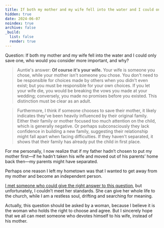 ```yaml
---
title: If both my mother and my wife fell into the water and I could only save one, who would you consider more important, and why? 
hidden: true   
date: 2024-06-07  
noindex: true
archive: false
_build:
  list: false   
  render: true   
---
```


Question: If both my mother and my wife fell into the water and I could only save one, who would you consider more important, and why?    

> Auntie's answer: **Of course it's your wife.** Your wife is someone you chose, while your mother isn't someone you chose. You don't need to be responsible for choices made by others when you didn't even exist; but you must be responsible for your own choices. If you let your wife die, you would be breaking the vows you made at your wedding; conversely, you made no promises before you existed. This distinction must be clear as an adult.   

>Furthermore, I think if someone chooses to save their mother, it likely indicates they've been heavily influenced by their original family. Either their family or mother focused too much attention on the child, which is generally negative. Or perhaps subconsciously they lack confidence in building a new family, suggesting their relationship might fall apart when facing difficulties. If they haven't separated, it shows that their family has already put the child in first place.



For me personally, I now realize that if my father hadn’t chosen to put my mother first—if he hadn’t taken his wife and moved out of his parents’ home back then—my parents might have separated.

Perhaps one reason I left my hometown was that I wanted to get away from my mother and become an independent person. 

[I met someone who could give the right answer to this question](https://liuqiran.github.io/en/2025-06-general-santos-city/), but unfortunately, I couldn’t meet her standards. She can give her whole life to the church, while I am a restless soul, drifting and searching for meaning.

Actually, this question should be asked by a woman, because I believe it is the woman who holds the right to choose and agree. But I sincerely hope that we all can meet someone who devotes himself to his wife, instead of his mother.
